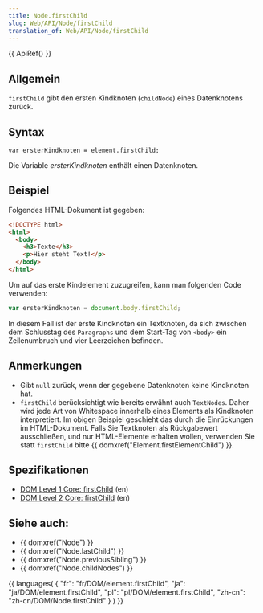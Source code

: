 ```yaml
---
title: Node.firstChild
slug: Web/API/Node/firstChild
translation_of: Web/API/Node/firstChild
---
```

{{ ApiRef() }}

## Allgemein

`firstChild` gibt den ersten Kindknoten (`childNode`) eines Datenknotens zurück.

## Syntax

    var ersterKindknoten = element.firstChild;

Die Variable _ersterKindknoten_ enthält einen Datenknoten.

## Beispiel

Folgendes HTML-Dokument ist gegeben:

```html
<!DOCTYPE html>
<html>
  <body>
    <h3>Texte</h3>
    <p>Hier steht Text!</p>
  </body>
</html>
```

Um auf das erste Kindelement zuzugreifen, kann man folgenden Code verwenden:

```js
var ersterKindknoten = document.body.firstChild;
```

In diesem Fall ist der erste Kindknoten ein Textknoten, da sich zwischen dem Schlusstag des `Paragraphs` und dem Start-Tag von `<body>` ein Zeilenumbruch und vier Leerzeichen befinden.

## Anmerkungen

- Gibt `null` zurück, wenn der gegebene Datenknoten keine Kindknoten hat.
- `firstChild` berücksichtigt wie bereits erwähnt auch `TextNodes`. Daher wird jede Art von Whitespace innerhalb eines Elements als Kindknoten interpretiert. Im obigen Beispiel geschieht das durch die Einrückungen im HTML-Dokument. Falls Sie Textknoten als Rückgabewert ausschließen, und nur HTML-Elemente erhalten wollen, verwenden Sie statt `firstChild` bitte {{ domxref("Element.firstElementChild") }}.

## Spezifikationen

- [DOM Level 1 Core: firstChild](http://www.w3.org/TR/REC-DOM-Level-1/level-one-core.html#attribute-firstChild) (en)
- [DOM Level 2 Core: firstChild](http://www.w3.org/TR/DOM-Level-2-Core/core.html#ID-169727388) (en)

## Siehe auch:

- {{ domxref("Node") }}
- {{ domxref("Node.lastChild") }}
- {{ domxref("Node.previousSibling") }}
- {{ domxref("Node.childNodes") }}

{{ languages( { "fr": "fr/DOM/element.firstChild", "ja": "ja/DOM/element.firstChild", "pl": "pl/DOM/element.firstChild", "zh-cn": "zh-cn/DOM/Node.firstChild" } ) }}
